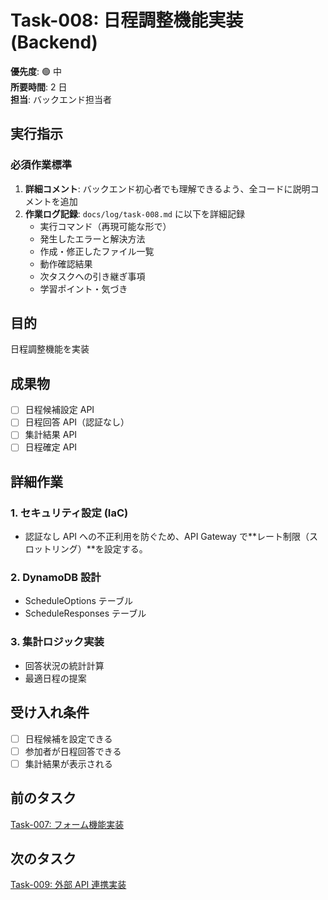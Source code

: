 # Task-008: 日程調整機能実装 (Backend)

**優先度**: 🟢 中  
**所要時間**: 2 日  
**担当**: バックエンド担当者

## 実行指示

### 必須作業標準

1. **詳細コメント**: バックエンド初心者でも理解できるよう、全コードに説明コメントを追加
2. **作業ログ記録**: `docs/log/task-008.md` に以下を詳細記録
   - 実行コマンド（再現可能な形で）
   - 発生したエラーと解決方法
   - 作成・修正したファイル一覧
   - 動作確認結果
   - 次タスクへの引き継ぎ事項
   - 学習ポイント・気づき

## 目的

日程調整機能を実装

## 成果物

- [ ] 日程候補設定 API
- [ ] 日程回答 API（認証なし）
- [ ] 集計結果 API
- [ ] 日程確定 API

## 詳細作業

### 1. セキュリティ設定 (IaC)

- 認証なし API への不正利用を防ぐため、API Gateway で**レート制限（スロットリング）**を設定する。

### 2. DynamoDB 設計

- ScheduleOptions テーブル
- ScheduleResponses テーブル

### 3. 集計ロジック実装

- 回答状況の統計計算
- 最適日程の提案

## 受け入れ条件

- [ ] 日程候補を設定できる
- [ ] 参加者が日程回答できる
- [ ] 集計結果が表示される

## 前のタスク

[Task-007: フォーム機能実装](./task-007.md)

## 次のタスク

[Task-009: 外部 API 連携実装](./task-009.md)
